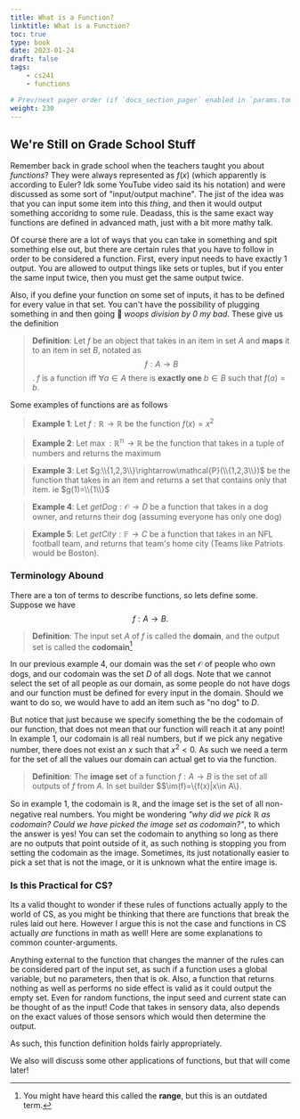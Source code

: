 ```yaml
---
title: What is a Function?
linktitle: What is a Function?
toc: true
type: book
date: 2023-01-24
draft: false
tags:
    - cs241
    - functions

# Prev/next pager order (if `docs_section_pager` enabled in `params.toml`)
weight: 230
---
```


## We're Still on Grade School Stuff

Remember back in grade school when the teachers taught you about *functions*? They were always represented as $f(x)$ (which apparently is according to Euler? Idk some YouTube video said its his notation) and were discussed as some sort of "input/output machine". The jist of the idea was that you can input some item into this *thing*, and then it would output something accoridng to some rule. Deadass, this is the same exact way functions are defined in advanced math, just with a bit more mathy talk.

Of course there are a lot of ways that you can take in something and spit something else out, but there are certain rules that you have to follow in order to be considered a function. First, every input needs to have exactly $1$ output. You are allowed to output things like sets or tuples, but if you enter the same input twice, then you must get the same output twice.

Also, if you define your function on some set of inputs, it has to be defined for every value in that set. You can't have the possibility of plugging something in and then going 🤷 *woops division by $0$ my bad*. These give us the definition

> **Definition**: Let $f$ be an object that takes in an item in set $A$ and **maps** it to an item in set $B$, notated as $$f:A\rightarrow B$$. $f$ is a function iff $\forall a\in A$ there is **exactly one** $b\in B$ such that $f(a)=b$.

Some examples of functions are as follows

> **Example 1**: Let $f:\mathbb{R}\rightarrow\mathbb{R}$ be the function $f(x)=x^2$

> **Example 2**: Let $\max:\mathbb{R^n}\rightarrow\mathbb{R}$ be the function that takes in a tuple of numbers and returns the maximum

> **Example 3**: Let $g:\\{1,2,3\\}\rightarrow\mathcal{P}(\\{1,2,3\\})$ be the function that takes in an item and returns a set that contains only that item. ie $g(1)=\\{1\\}$

> **Example 4**: Let $getDog:\mathcal{O}\rightarrow D$ be a function that takes in a dog owner, and returns their dog (assuming everyone has only one dog)

> **Example 5**: Let $getCity:\mathbb{F}\rightarrow C$ be a function that takes in an NFL football team, and returns that team's home city (Teams like Patriots would be Boston).

### Terminology Abound

There are a ton of terms to describe functions, so lets define some. Suppose we have $$f:A\rightarrow B.$$

> **Definition**: The input set $A$ of $f$ is called the **domain**, and the output set is called the **codomain**[^1]

In our previous example $4$, our domain was the set $\mathcal{O}$ of people who own dogs, and our codomain was the set $D$ of all dogs. Note that we cannot select the set of all people as our domain, as some people do not have dogs and our function must be defined for every input in the domain. Should we want to do so, we would have to add an item such as "no dog" to $D$.

But notice that just because we specify something the be the codomain of our function, that does not mean that our function will reach it at any point! In example $1$, our codomain is all real numbers, but if we pick any negative number, there does not exist an $x$ such that $x^2<0$. As such we need a term for the set of all the values our domain can actual get to via the function.

> **Definition**: The **image set** of a function $f:A\rightarrow B$ is the set of all outputs of $f$ from $A$. In set builder $$\im(f)=\\{f(x)|x\in A\\}.

So in example $1$, the codomain is $\mathbb{R}$, and the image set is the set of all non-negative real numbers. You might be wondering *"why did we pick $\mathbb{R}$ as codomain? Could we have picked the image set as codomain?"*, to which the answer is yes! You can set the codomain to anything so long as there are no outputs that point outside of it, as such nothing is stopping you from setting the codomain as the image. Sometimes, its just notationally easier to pick a set that is not the image, or it is unknown what the entire image is.

### Is this Practical for CS?

Its a valid thought to wonder if these rules of functions actually apply to the world of CS, as you might be thinking that there are functions that break the rules laid out here. However I argue this is not the case and functions in CS actually *are* functions in math as well! Here are some explanations to common counter-arguments.

Anything external to the function that changes the manner of the rules can be considered part of the input set, as such if a function uses a global variable, but no parameters, then that is ok. Also, a function that returns nothing as well as performs no side effect is valid as it could output the empty set. Even for random functions, the input seed and current state can be thought of as the input! Code that takes in sensory data, also depends on the exact values of those sensors which would then determine the output.

As such, this function definition holds fairly appropriately.

We also will discuss some other applications of functions, but that will come later!

[^1]: You might have heard this called the **range**, but this is an outdated term.
